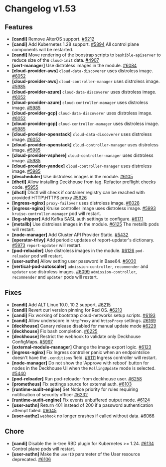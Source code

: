 # Changelog v1.53

## Features


 - **[candi]** Remove AlterOS support. [#6212](https://github.com/deckhouse/deckhouse/pull/6212)
 - **[candi]** Add Kubernetes 1.28 support. [#5894](https://github.com/deckhouse/deckhouse/pull/5894)
    All control plane components will be restarted.
 - **[candi]** Move rendering of the boostrap scripts to `bashible-apiserver` to reduce size of the `cloud-init` data. [#4907](https://github.com/deckhouse/deckhouse/pull/4907)
 - **[cert-manager]** Use distroless images in the module. [#6084](https://github.com/deckhouse/deckhouse/pull/6084)
 - **[cloud-provider-aws]** `cloud-data-discoverer` uses distroless image. [#6052](https://github.com/deckhouse/deckhouse/pull/6052)
 - **[cloud-provider-aws]** `cloud-controller-manager` uses distroless image. [#5985](https://github.com/deckhouse/deckhouse/pull/5985)
 - **[cloud-provider-azure]** `cloud-data-discoverer` uses distroless image. [#6052](https://github.com/deckhouse/deckhouse/pull/6052)
 - **[cloud-provider-azure]** `cloud-controller-manager` uses distroless image. [#5985](https://github.com/deckhouse/deckhouse/pull/5985)
 - **[cloud-provider-gcp]** `cloud-data-discoverer` uses distroless image. [#6052](https://github.com/deckhouse/deckhouse/pull/6052)
 - **[cloud-provider-gcp]** `cloud-controller-manager` uses distroless image. [#5985](https://github.com/deckhouse/deckhouse/pull/5985)
 - **[cloud-provider-openstack]** `cloud-data-discoverer` uses distroless image. [#6052](https://github.com/deckhouse/deckhouse/pull/6052)
 - **[cloud-provider-openstack]** `cloud-controller-manager` uses distroless image. [#5985](https://github.com/deckhouse/deckhouse/pull/5985)
 - **[cloud-provider-vsphere]** `cloud-controller-manager` uses distroless image. [#5985](https://github.com/deckhouse/deckhouse/pull/5985)
 - **[cloud-provider-yandex]** `cloud-controller-manager` uses distroless image. [#5985](https://github.com/deckhouse/deckhouse/pull/5985)
 - **[descheduler]** Use distroless images in the module. [#6105](https://github.com/deckhouse/deckhouse/pull/6105)
 - **[dhctl]** Allow installing Deckhouse from tag. Refactor preflight checks code. [#5955](https://github.com/deckhouse/deckhouse/pull/5955)
 - **[dhctl]** Dhctl will check if container registry can be reached with provided HTTP\HTTPS proxy [#5926](https://github.com/deckhouse/deckhouse/pull/5926)
 - **[ingress-nginx]** `proxy-failover` uses distroless image. [#6028](https://github.com/deckhouse/deckhouse/pull/6028)
 - **[ingress-nginx]** Kruise controller image uses distroless image. [#5993](https://github.com/deckhouse/deckhouse/pull/5993)
    `kruise-controller-manager` pod will restart.
 - **[log-shipper]** Add Kafka SASL auth settings to configure. [#6171](https://github.com/deckhouse/deckhouse/pull/6171)
 - **[metallb]** Use distroless images in the module. [#6125](https://github.com/deckhouse/deckhouse/pull/6125)
    The metallb pods will restart.
 - **[node-manager]** Add Cluster API Provider Static. [#5432](https://github.com/deckhouse/deckhouse/pull/5432)
 - **[operator-trivy]** Add periodic updates of report-updater's dictionary. [#5973](https://github.com/deckhouse/deckhouse/pull/5973)
    `report-updater` will restart.
 - **[pod-reloader]** Use distroless images in the module. [#6126](https://github.com/deckhouse/deckhouse/pull/6126)
    `pod-reloader` pod will restart.
 - **[user-authn]** Allow setting user password in Base64. [#6030](https://github.com/deckhouse/deckhouse/pull/6030)
 - **[vertical-pod-autoscaler]** `admission-controller`, `recommender` and `updater` use distroless images. [#6099](https://github.com/deckhouse/deckhouse/pull/6099)
    `admission-controller`, `recommender` and `updater` pods will restart.

## Fixes


 - **[candi]** Add ALT Linux 10.0, 10.2 support. [#6215](https://github.com/deckhouse/deckhouse/pull/6215)
 - **[candi]** Revert curl version pinning for Red OS. [#6210](https://github.com/deckhouse/deckhouse/pull/6210)
 - **[candi]** Fix working of bootstrap cloud-networks setup scripts. [#6193](https://github.com/deckhouse/deckhouse/pull/6193)
 - **[candi]** Allow underscore in `httpProxy` and `httpsProxy` settings. [#6169](https://github.com/deckhouse/deckhouse/pull/6169)
 - **[deckhouse]** Canary release disabled for manual update mode [#6229](https://github.com/deckhouse/deckhouse/pull/6229)
 - **[deckhouse]** Fix bash completion. [#6225](https://github.com/deckhouse/deckhouse/pull/6225)
 - **[deckhouse]** Restrict the webhook to validate only Deckhouse ConfigMaps. [#5997](https://github.com/deckhouse/deckhouse/pull/5997)
 - **[external-module-manager]** Change the image export logic. [#6123](https://github.com/deckhouse/deckhouse/pull/6123)
 - **[ingress-nginx]** Fix Ingress controller panic when an endpointslice doesn't have the `.conditions` field. [#6111](https://github.com/deckhouse/deckhouse/pull/6111)
    Ingress controller will restart.
 - **[node-manager]** Do not show the 'Approve with reboot' button for nodes in the Deckhouse UI when the `RollingUpdate` mode is selected. [#5440](https://github.com/deckhouse/deckhouse/pull/5440)
 - **[pod-reloader]** Run pod-reloader from deckhouse user. [#6258](https://github.com/deckhouse/deckhouse/pull/6258)
 - **[prometheus]** Fix settings source for external auth. [#6103](https://github.com/deckhouse/deckhouse/pull/6103)
 - **[runtime-audit-engine]** Set Notice priority for rules requiring notification of security officer [#6232](https://github.com/deckhouse/deckhouse/pull/6232)
 - **[runtime-audit-engine]** Fix events unbuffered output mode. [#6124](https://github.com/deckhouse/deckhouse/pull/6124)
 - **[user-authn]** Return 401 instead of 200 if a password authentication attempt failed. [#6045](https://github.com/deckhouse/deckhouse/pull/6045)
 - **[user-authz]** `webhook` no longer crashes if called without data. [#6066](https://github.com/deckhouse/deckhouse/pull/6066)

## Chore


 - **[candi]** Disable the in-tree RBD plugin for Kubernetes >= 1.24. [#6134](https://github.com/deckhouse/deckhouse/pull/6134)
    Control plane pods will restart.
 - **[user-authn]** Make the `userID` parameter of the User resource deprecated. [#6106](https://github.com/deckhouse/deckhouse/pull/6106)

